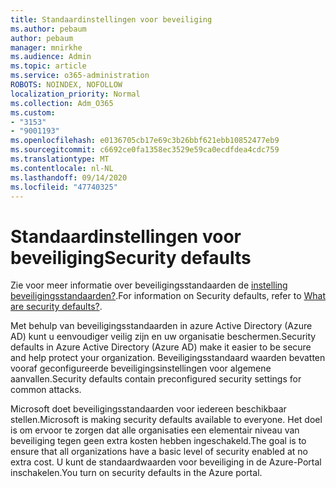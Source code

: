 ```yaml
---
title: Standaardinstellingen voor beveiliging
ms.author: pebaum
author: pebaum
manager: mnirkhe
ms.audience: Admin
ms.topic: article
ms.service: o365-administration
ROBOTS: NOINDEX, NOFOLLOW
localization_priority: Normal
ms.collection: Adm_O365
ms.custom:
- "3153"
- "9001193"
ms.openlocfilehash: e0136705cb17e69c3b26bbf621ebb10852477eb9
ms.sourcegitcommit: c6692ce0fa1358ec3529e59ca0ecdfdea4cdc759
ms.translationtype: MT
ms.contentlocale: nl-NL
ms.lasthandoff: 09/14/2020
ms.locfileid: "47740325"
---
```

# <a name="security-defaults"></a><span data-ttu-id="79fc7-102">Standaardinstellingen voor beveiliging</span><span class="sxs-lookup"><span data-stu-id="79fc7-102">Security defaults</span></span>

<span data-ttu-id="79fc7-103">Zie voor meer informatie over beveiligingsstandaarden de [instelling beveiligingsstandaarden?](https://docs.microsoft.com/azure/active-directory/conditional-access/concept-conditional-access-security-defaults).</span><span class="sxs-lookup"><span data-stu-id="79fc7-103">For information on Security defaults, refer to [What are security defaults?](https://docs.microsoft.com/azure/active-directory/conditional-access/concept-conditional-access-security-defaults).</span></span>

<span data-ttu-id="79fc7-104">Met behulp van beveiligingsstandaarden in azure Active Directory (Azure AD) kunt u eenvoudiger veilig zijn en uw organisatie beschermen.</span><span class="sxs-lookup"><span data-stu-id="79fc7-104">Security defaults in Azure Active Directory (Azure AD) make it easier to be secure and help protect your organization.</span></span> <span data-ttu-id="79fc7-105">Beveiligingsstandaard waarden bevatten vooraf geconfigureerde beveiligingsinstellingen voor algemene aanvallen.</span><span class="sxs-lookup"><span data-stu-id="79fc7-105">Security defaults contain preconfigured security settings for common attacks.</span></span>

<span data-ttu-id="79fc7-106">Microsoft doet beveiligingsstandaarden voor iedereen beschikbaar stellen.</span><span class="sxs-lookup"><span data-stu-id="79fc7-106">Microsoft is making security defaults available to everyone.</span></span> <span data-ttu-id="79fc7-107">Het doel is om ervoor te zorgen dat alle organisaties een elementair niveau van beveiliging tegen geen extra kosten hebben ingeschakeld.</span><span class="sxs-lookup"><span data-stu-id="79fc7-107">The goal is to ensure that all organizations have a basic level of security enabled at no extra cost.</span></span> <span data-ttu-id="79fc7-108">U kunt de standaardwaarden voor beveiliging in de Azure-Portal inschakelen.</span><span class="sxs-lookup"><span data-stu-id="79fc7-108">You turn on security defaults in the Azure portal.</span></span>
